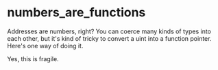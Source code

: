 # numbers_are_functions

Addresses are numbers, right?  You can coerce many kinds of types into each
other, but it's kind of tricky to convert a uint into a function pointer.
Here's one way of doing it.

Yes, this is fragile.
